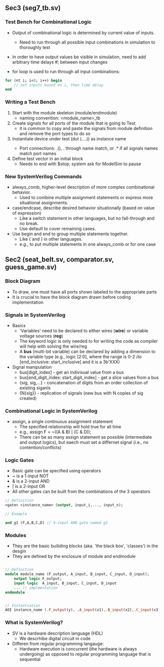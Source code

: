 ## Sec3 (seg7_tb.sv)

### Test Bench for Combinational Logic
- Output of combinational logic is determined by current value of inputs.
    - Need to run through all possible input combinations in simulation to 
    thoroughly test
- In order to have output values be visible in simulation, need to add arbitrary time delays #<num>; between input changes

- for loop is used to run through all input combinations:
```systemverilog
for (nt i; i<8; i++) begin
    // set inputs based on i, then time delay
end
```
### Writing a Test Bench
1. Start with the module skeleton (module/endmodule)
    - naming convention: <module_name>_tb
2. Create signals for all ports of the module that is going to Test
    - it is common to copy and paste the signals from module definition and remove the port types to do so
3. Instantiate device under test (dut (.<port>...)) as instance name
    - Port connections: .<port>(<signal>), .<port> through name match, or .* if all signals names match port names
4. Define test vector in an initial block   
    - Needs to end with $stop; system ask for ModelSim to pause

### New SystemVerilog Commands
- always_comb, higher-level description of more complex combinational 
behavior.
    - Used to combine multiple assignment statements or express more situational 
assignments.
- case/endcase, describe desired behavior situationally (based on value 
of expression)
    - Like a switch statement in other languages, but no fall-through and no break.
    - Use default to cover remaining cases.
- Use begin and end to group multiple statements together.
    - Like { and } in other languages.
    - e.g., to put multiple statements in one always_comb or for one case

## Sec2 (seat_belt.sv, comparator.sv, guess_game.sv)

### Block Diagram
- To draw, one must have all ports shown labeled to the appropriate parts
- It is crucial to have the block diagram drawn before coding implementation

### Signals in SystemVerilog
- Basics
    - 'Variables' need to be declared to either wires (**wire**) or variable voltage sources (**reg**)
    - The keyword logic is only needed to for writing the code as compiler will help with solving the wire/reg
    - A **bus** (multi-bit variable) can be declared by adding a dimension to the variable type (e.g., logic [2:0], where the range is 0-2 $/to$ [end_inclusive: start_inclusive] and it is a 3b'XXX)
- Signal manipulation
    - bus[digit_index] - get an indivisual value from a bus
    - bus[end_digit_index: start_digit_index] - get a slice values from a bus
    - {sig, sig,...} - concatenation of digits from an order collection of existing siganls
    - {N{sig}} - replication of signals (new bus with N copies of sig created)
### Combinational Logic in SystemVerilog
- assign, a single continuous assignment statement
    - The specified relationship will hold true for all time
    - e.g., assign F = ~((A & B) | (C & D));
    - There can be as many assign statement as possible (intermediate and output logics), but eaech must set a differnet signal (i.e., no contention/conflicts)

### Logic Gates
- Basic gate can be specified using operators
- ~ is a 1-input NOT
- & is a 2-input AND
- | is a 2-input OR
- All other gates can be built from the combinations of the 3 operators
```systemverilog
// Definition
<gate> <instance_name> (output, input_i,..., input_n);

// Example

and g1 (F,A,B,C,D) // 4-input AND gate named g1


```
### Modules
- They are the basic builiding blocks (aka. 'the black box', 'classes') in the desgin
- They are defined by the enclosure of module and endmodule

```systemverilog

// Definition
module module_name (F_output, A_input, B_input, C_input, D_input);
    output logic F_output;
    input logic  A_input, B_input, C_input, D_input
    ... // implmentation
endmodule


// Instantiation
AOI instance_name (.F_output(y), .A_input(x1),.B_input(x2),.C_input(x3),.D_input(x4))

```

### What is SystemVerilog?

- SV is a hardware description language (HDL)
    - We descrhibe digital circuit in code
- Differen from regular programming langauge:
    - Hardware execution is concurrent (the hardware is always undergoing) as opposed to regular programming language that is sequential
